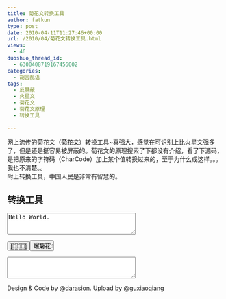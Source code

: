 ```yaml
---
title: 菊花文转换工具
author: fatkun
type: post
date: 2010-04-11T11:27:46+00:00
url: /2010/04/菊花文转换工具.html
views:
  - 46
duoshuo_thread_id:
  - 6300408719167456002
categories:
  - 胡言乱语
tags:
  - 反屏蔽
  - 火星文
  - 菊花文
  - 菊花文原理
  - 转换工具

---
```

网上流传的菊花文（菊҉花҉文҉）转换工具~真强大，感觉在可识别上比火星文强多了，但是还是挺容易被屏蔽的。菊花文的原理搜索了下都没有介绍，看了下源码，是把原来的字符码（CharCode）加上某个值转换过来的，至于为什么成这样。。。我也不清楚。。  
附上转换工具，中国人民是非常有智慧的。
<!--more-->

## 转换工具

<textarea id="in" style="width:300px;height:50px">Hello World.</textarea>  
  
<input type="button" value="[̲̅加̲̅边̲̅框̲̅]" id="trans" onclick="t()" /><input type="button" value="爆҉菊҉花҉" id="trans1" onclick="f()" />  
  
<textarea id="out" style="width:300px;height:50px"></textarea> 

Design & Code by @<a href="http://twitter.com/darasion" target="_blank">darasion</a>. Upload by @<a href="http://twitter.com/guxiaoqiang" target="_blank">guxiaoqiang</a>